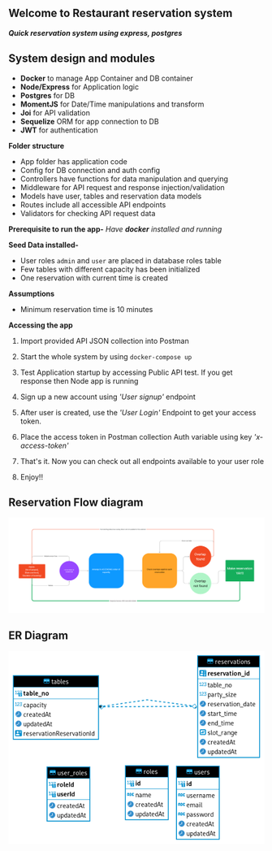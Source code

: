 ## Welcome to Restaurant reservation system

***Quick reservation system using express, postgres***

System design and modules
-
- **Docker** to manage App Container and DB container
- **Node/Express** for Application logic
- **Postgres** for DB
- **MomentJS** for Date/Time manipulations and transform
- **Joi** for API validation
- **Sequelize** ORM for app connection to DB
- **JWT** for authentication


**Folder structure**

- App folder has application code
- Config for DB connection and auth config
- Controllers have functions for data manipulation and querying
- Middleware for API request and response injection/validation
- Models have user, tables and reservation data models
- Routes include all accessible API endpoints
- Validators for checking API request data


**Prerequisite to run the app-**
*Have **docker** installed and running*

**Seed Data installed-**
- User roles `admin` and `user` are placed in database roles table
- Few tables with different capacity has been initialized
- One reservation with current time is created

**Assumptions**

- Minimum reservation time is 10 minutes

**Accessing the app**

 1. Import provided API JSON collection into Postman 
 2. Start the whole system by using `docker-compose up` 
    
 3. Test Application startup by accessing Public API test. If you get response then Node app is
    running

4. Sign up a new account using *'User signup'* endpoint 

5. After user is created, use the *'User Login'* Endpoint to get your access
    token. 

6. Place the access token in Postman collection Auth variable using key *'x-access-token'* 

7. That's it. Now you can check out all endpoints available to your user role 

8. Enjoy!!

## Reservation Flow diagram

![Core reservation logic](https://github.com/chandakmayank/restaurant-reserve/blob/cbde068d29471a5babb1b911bd79aff3cf59d31a/docs/Reservation%20diagram.jpg)

## ER Diagram
![DB models](https://github.com/chandakmayank/restaurant-reserve/blob/cbde068d29471a5babb1b911bd79aff3cf59d31a/docs/ER%20diag.png)
